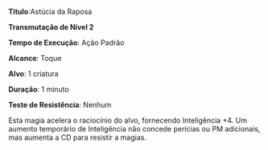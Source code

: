 **Titulo**:Astúcia da Raposa

**Transmutação de Nível 2**

**Tempo de Execução**: Ação Padrão

**Alcance**: Toque

**Alvo**: 1 criatura

**Duração**: 1 minuto

**Teste de Resistência**: Nenhum

Esta magia acelera o raciocínio do alvo, fornecendo Inteligência +4. Um aumento temporário de Inteligência não concede perícias ou PM adicionais, mas aumenta a CD para resistir a magias.